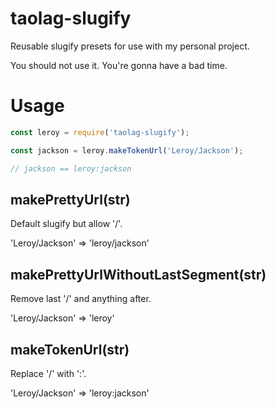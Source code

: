 # taolag-slugify

Reusable slugify presets for use with my personal project.

You should not use it. You're gonna have a bad time.

# Usage

```js
const leroy = require('taolag-slugify');

const jackson = leroy.makeTokenUrl('Leroy/Jackson');

// jackson == leroy:jackson

```

## makePrettyUrl(str)

Default slugify but allow '/'.

'Leroy/Jackson' => 'leroy/jackson'

## makePrettyUrlWithoutLastSegment(str)

Remove last '/' and anything after.

'Leroy/Jackson' => 'leroy'

## makeTokenUrl(str)

Replace '/' with ':'.

'Leroy/Jackson' => 'leroy:jackson'
